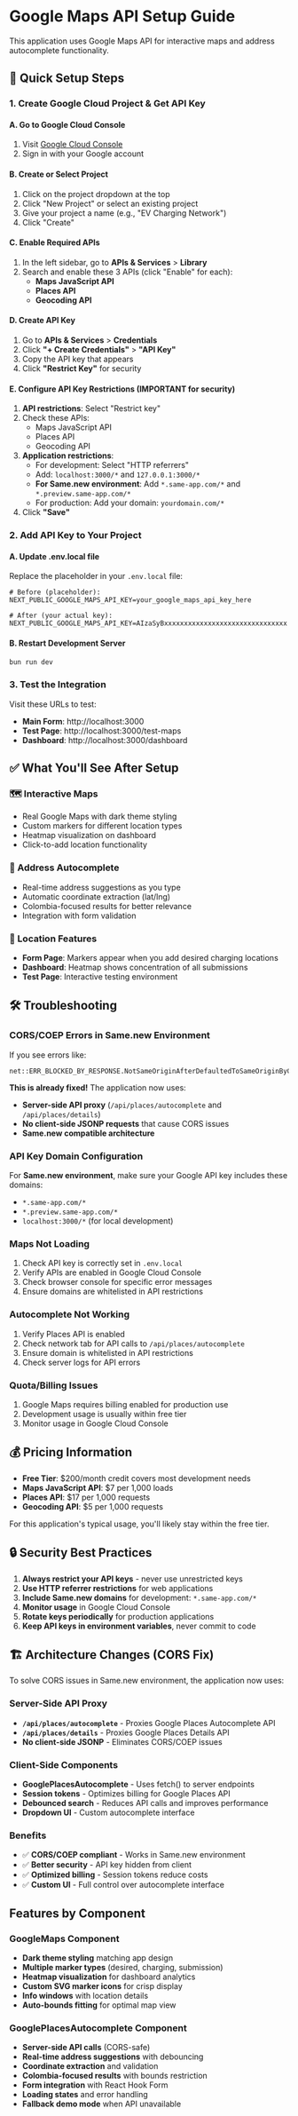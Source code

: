 # Google Maps API Setup Guide

This application uses Google Maps API for interactive maps and address autocomplete functionality.

## 🚀 Quick Setup Steps

### 1. Create Google Cloud Project & Get API Key

#### A. Go to Google Cloud Console
1. Visit [Google Cloud Console](https://console.cloud.google.com/)
2. Sign in with your Google account

#### B. Create or Select Project
1. Click on the project dropdown at the top
2. Click "New Project" or select an existing project
3. Give your project a name (e.g., "EV Charging Network")
4. Click "Create"

#### C. Enable Required APIs
1. In the left sidebar, go to **APIs & Services** > **Library**
2. Search and enable these 3 APIs (click "Enable" for each):
   - **Maps JavaScript API**
   - **Places API**
   - **Geocoding API**

#### D. Create API Key
1. Go to **APIs & Services** > **Credentials**
2. Click **"+ Create Credentials"** > **"API Key"**
3. Copy the API key that appears
4. Click **"Restrict Key"** for security

#### E. Configure API Key Restrictions (IMPORTANT for security)
1. **API restrictions**: Select "Restrict key"
2. Check these APIs:
   - Maps JavaScript API
   - Places API
   - Geocoding API
3. **Application restrictions**:
   - For development: Select "HTTP referrers"
   - Add: `localhost:3000/*` and `127.0.0.1:3000/*`
   - **For Same.new environment**: Add `*.same-app.com/*` and `*.preview.same-app.com/*`
   - For production: Add your domain: `yourdomain.com/*`
4. Click **"Save"**

### 2. Add API Key to Your Project

#### A. Update .env.local file
Replace the placeholder in your `.env.local` file:

```env
# Before (placeholder):
NEXT_PUBLIC_GOOGLE_MAPS_API_KEY=your_google_maps_api_key_here

# After (your actual key):
NEXT_PUBLIC_GOOGLE_MAPS_API_KEY=AIzaSyBxxxxxxxxxxxxxxxxxxxxxxxxxxxxxxx
```

#### B. Restart Development Server
```bash
bun run dev
```

### 3. Test the Integration

Visit these URLs to test:
- **Main Form**: http://localhost:3000
- **Test Page**: http://localhost:3000/test-maps
- **Dashboard**: http://localhost:3000/dashboard

## ✅ What You'll See After Setup

### 🗺️ Interactive Maps
- Real Google Maps with dark theme styling
- Custom markers for different location types
- Heatmap visualization on dashboard
- Click-to-add location functionality

### 📍 Address Autocomplete
- Real-time address suggestions as you type
- Automatic coordinate extraction (lat/lng)
- Colombia-focused results for better relevance
- Integration with form validation

### 🎯 Location Features
- **Form Page**: Markers appear when you add desired charging locations
- **Dashboard**: Heatmap shows concentration of all submissions
- **Test Page**: Interactive testing environment

## 🛠️ Troubleshooting

### CORS/COEP Errors in Same.new Environment

If you see errors like:
```
net::ERR_BLOCKED_BY_RESPONSE.NotSameOriginAfterDefaultedToSameOriginByCoep
```

**This is already fixed!** The application now uses:
- **Server-side API proxy** (`/api/places/autocomplete` and `/api/places/details`)
- **No client-side JSONP requests** that cause CORS issues
- **Same.new compatible architecture**

### API Key Domain Configuration
For **Same.new environment**, make sure your Google API key includes these domains:
- `*.same-app.com/*`
- `*.preview.same-app.com/*`
- `localhost:3000/*` (for local development)

### Maps Not Loading
1. Check API key is correctly set in `.env.local`
2. Verify APIs are enabled in Google Cloud Console
3. Check browser console for specific error messages
4. Ensure domains are whitelisted in API restrictions

### Autocomplete Not Working
1. Verify Places API is enabled
2. Check network tab for API calls to `/api/places/autocomplete`
3. Ensure domain is whitelisted in API restrictions
4. Check server logs for API errors

### Quota/Billing Issues
1. Google Maps requires billing enabled for production use
2. Development usage is usually within free tier
3. Monitor usage in Google Cloud Console

## 💰 Pricing Information

- **Free Tier**: $200/month credit covers most development needs
- **Maps JavaScript API**: $7 per 1,000 loads
- **Places API**: $17 per 1,000 requests
- **Geocoding API**: $5 per 1,000 requests

For this application's typical usage, you'll likely stay within the free tier.

## 🔒 Security Best Practices

1. **Always restrict your API keys** - never use unrestricted keys
2. **Use HTTP referrer restrictions** for web applications
3. **Include Same.new domains** for development: `*.same-app.com/*`
4. **Monitor usage** in Google Cloud Console
5. **Rotate keys periodically** for production applications
6. **Keep API keys in environment variables**, never commit to code

## 🏗️ Architecture Changes (CORS Fix)

To solve CORS issues in Same.new environment, the application now uses:

### Server-Side API Proxy
- **`/api/places/autocomplete`** - Proxies Google Places Autocomplete API
- **`/api/places/details`** - Proxies Google Places Details API
- **No client-side JSONP** - Eliminates CORS/COEP issues

### Client-Side Components
- **GooglePlacesAutocomplete** - Uses fetch() to server endpoints
- **Session tokens** - Optimizes billing for Google Places API
- **Debounced search** - Reduces API calls and improves performance
- **Dropdown UI** - Custom autocomplete interface

### Benefits
- ✅ **CORS/COEP compliant** - Works in Same.new environment
- ✅ **Better security** - API key hidden from client
- ✅ **Optimized billing** - Session tokens reduce costs
- ✅ **Custom UI** - Full control over autocomplete interface

## Features by Component

### GoogleMaps Component
- **Dark theme styling** matching app design
- **Multiple marker types** (desired, charging, submission)
- **Heatmap visualization** for dashboard analytics
- **Custom SVG marker icons** for crisp display
- **Info windows** with location details
- **Auto-bounds fitting** for optimal map view

### GooglePlacesAutocomplete Component
- **Server-side API calls** (CORS-safe)
- **Real-time address suggestions** with debouncing
- **Coordinate extraction** and validation
- **Colombia-focused results** with bounds restriction
- **Form integration** with React Hook Form
- **Loading states** and error handling
- **Fallback demo mode** when API unavailable
